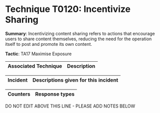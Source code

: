 # Technique T0120: Incentivize Sharing

**Summary**: Incentivizing content sharing refers to actions that encourage users to share content themselves, reducing the need for the operation itself to post and promote its own content.

**Tactic**: TA17 Maximise Exposure           


| Associated Technique | Description |
| --------- | ------------------------- |



| Incident | Descriptions given for this incident |
| -------- | -------------------- |



| Counters | Response types |
| -------- | -------------- |


DO NOT EDIT ABOVE THIS LINE - PLEASE ADD NOTES BELOW